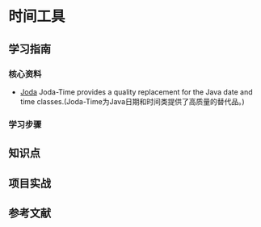 # 时间工具

## 学习指南

### 核心资料

* [Joda](http://www.joda.org/joda-time/)  Joda-Time provides a quality replacement for the Java date and time classes.(Joda-Time为Java日期和时间类提供了高质量的替代品。)

### 学习步骤

## 知识点

## 项目实战

## 参考文献
